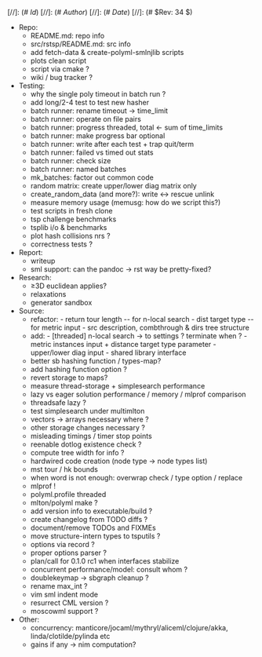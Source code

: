 
[//]: (# $Id$)
[//]: (# $Author$)
[//]: (# $Date$)
[//]: (# $Rev: 34 $)

* Repo:
    - README.md: repo info
    - src/rstsp/README.md: src info
    - add fetch-data & create-polyml-smlnjlib scripts
    - plots clean script
    - script via cmake ?
    - wiki / bug tracker ?
* Testing:
    - why the single poly timeout in batch run ?
    - add long/2-4 test to test new hasher
    - batch runner: rename timeout -> time_limit
    - batch runner: operate on file pairs
    - batch runner: progress threaded, total <- sum of time_limits
    - batch runner: make progress bar optional
    - batch runner: write after each test + trap quit/term
    - batch runner: failed vs timed out stats
    - batch runner: check size
    - batch runner: named batches
    - mk_batches: factor out common code
    - random matrix: create upper/lower diag matrix only
    - create_random_data (and more?): write <-> rescue unlink
    - measure memory usage (memusg: how do we script this?)
    - test scripts in fresh clone
    - tsp challenge benchmarks
    - tsplib i/o & benchmarks
    - plot hash collisions nrs ?
    - correctness tests ?
* Report:
    - writeup
    - sml support: can the pandoc -> rst way be pretty-fixed?
* Research:
    - ≥3D euclidean applies?
    - relaxations
    - generator sandbox
* Source:
    - refactor:
            - return tour length -- for n-local search
            - dist target type -- for metric input
            - src description, combthrough & dirs tree structure
    - add:
            - [threaded] n-local search -> to settings ?  terminate when ?
            - metric instances input + distance target type parameter
            - upper/lower diag input
            - shared library interface
    - better sb hashing function / types-map?
    - add hashing function option ?
    - revert storage to maps?
    - measure thread-storage + simplesearch performance
    - lazy vs eager solution performance / memory / mlprof comparison
    - threadsafe lazy ?
    - test simplesearch under multimlton
    - vectors -> arrays necessary where ?
    - other storage changes necessary ?
    - misleading timings / timer stop points
    - reenable dotlog existence check ?
    - compute tree width for info ?
    - hardwired code creation (node type -> node types list)
    - mst tour / hk bounds
    - when word is not enough: overwrap check / type option / replace
    - mlprof !
    - polyml.profile threaded
    - mlton/polyml make ?
    - add version info to executable/build ?
    - create changelog from TODO diffs ?
    - document/remove TODOs and FIXMEs
    - move structure-intern types to tsputils ?
    - options via record ?
    - proper options parser ?
    - plan/call for 0.1.0 rc1 when interfaces stabilize
    - concurrent performance/model: consult whom ?
    - doublekeymap -> sbgraph cleanup ?
    - rename max_int ?
    - vim sml indent mode
    - resurrect CML version ?
    - moscowml support ?
* Other:
    - concurrency: manticore/jocaml/mythryl/aliceml/clojure/akka,
                   linda/clotilde/pylinda etc
    - gains if any -> nim computation?

